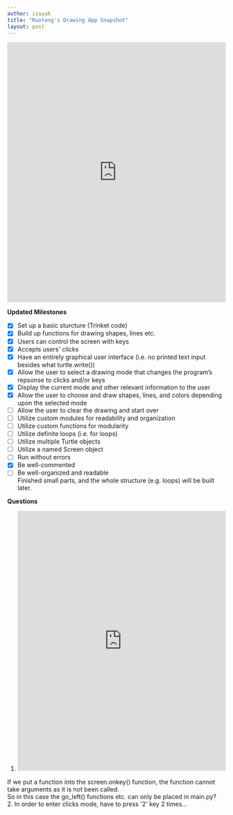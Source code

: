 ```yaml
---
author: izayak
title: "Ruotong's Drawing App Snapshot"
layout: post
---
```


<iframe src="https://trinket.io/embed/python/d75e4a777c" width="100%" height="600" frameborder="0" marginwidth="0" marginheight="0" allowfullscreen></iframe>


**Updated Milestones**
- [x] Set up a basic sturcture (Trinket code)  
- [x] Build up functions for drawing shapes, lines etc.  
- [x] Users can control the screen with keys  
- [x] Accepts users' clicks  
- [x] Have an entirely graphical user interface (i.e. no printed text input besides what turtle.write())  
- [x] Allow the user to select a drawing mode that changes the program’s repsonse to clicks and/or keys  
- [x] Display the current mode and other relevant information to the user  
- [x] Allow the user to choose and draw shapes, lines, and colors depending upon the selected mode 
- [ ] Allow the user to clear the drawing and start over   
- [ ] Utilize custom modules for readability and organization
- [ ] Utilize custom functions for modularity
- [ ] Utilize definite loops (i.e. for loops)
- [ ] Utilize multiple Turtle objects
- [ ] Utilize a named Screen object
- [ ] Run without errors
- [x] Be well-commented
- [ ] Be well-organized and readable  
Finished small parts, and the whole structure (e.g. loops) will be built later.

**Questions**
1. <iframe src="https://trinket.io/embed/python/4c810fbcf0" width="100%" height="600" frameborder="0" marginwidth="0" marginheight="0" allowfullscreen></iframe>
If we put a function into the screen.onkey() function, the function cannot take arguments as it is not been called.   
So in this case the go_left() functions etc. can only be placed in main.py?   
2. In order to enter clicks mode, have to press '2' key 2 times... 

